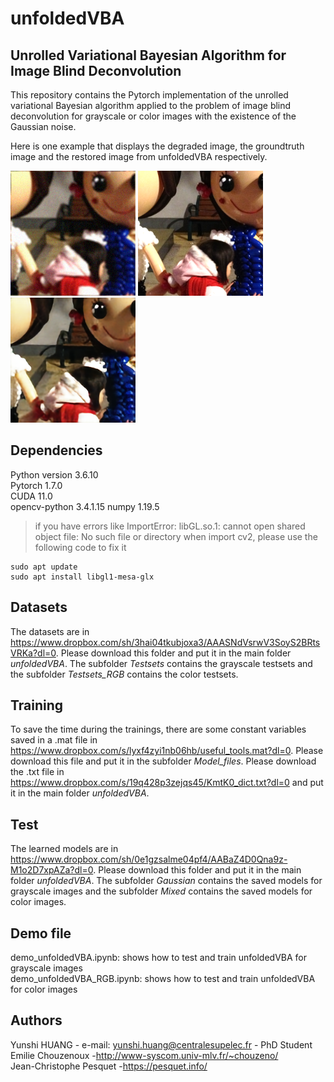 # unfoldedVBA
## Unrolled Variational Bayesian Algorithm for Image Blind Deconvolution
This repository contains the Pytorch implementation of the unrolled variational Bayesian algorithm applied to the problem of image blind deconvolution for grayscale or color images with the existence of the Gaussian noise.

Here is one example that displays the degraded image, the groundtruth image and the restored image from unfoldedVBA respectively. 
<p float="left">
<img src="examples/y.png" width="200">
<img src="examples/x0.png" width="200">
<img src="examples/mk.png" width="200">
</p>

## Dependencies
Python version 3.6.10\
Pytorch 1.7.0\
CUDA 11.0\
opencv-python 3.4.1.15
numpy 1.19.5
> if you have errors like ImportError: libGL.so.1: cannot open shared object file: No such file or directory when import cv2,
> please use the following code to fix it

```
sudo apt update
sudo apt install libgl1-mesa-glx
```

## Datasets
The datasets are in https://www.dropbox.com/sh/3hai04tkubjoxa3/AAASNdVsrwV3SoyS2BRtsVRKa?dl=0. Please download this folder and put it in the main folder _unfoldedVBA_. The subfolder _Testsets_ contains the grayscale testsets and the subfolder _Testsets_RGB_ contains the color testsets. 

## Training
To save the time during the trainings, there are some constant variables saved in a .mat file in https://www.dropbox.com/s/lyxf4zyi1nb06hb/useful_tools.mat?dl=0. Please download this file and put it in the subfolder _Model_files_. Please download the .txt file in https://www.dropbox.com/s/19q428p3zejqs45/KmtK0_dict.txt?dl=0 and put it in the main folder _unfoldedVBA_.


## Test
The learned models are in https://www.dropbox.com/sh/0e1gzsalme04pf4/AABaZ4D0Qna9z-M1o2D7xpAZa?dl=0. Please download this folder and put it in the main folder _unfoldedVBA_. The subfolder _Gaussian_ contains the saved models for grayscale images and the subfolder _Mixed_ contains the saved models for color images.

## Demo file
demo_unfoldedVBA.ipynb: shows how to test and train unfoldedVBA for grayscale images\
demo_unfoldedVBA_RGB.ipynb: shows how to test and train unfoldedVBA for color images

## Authors
Yunshi HUANG - e-mail: yunshi.huang@centralesupelec.fr - PhD Student\
Emilie Chouzenoux -http://www-syscom.univ-mlv.fr/~chouzeno/ \
Jean-Christophe Pesquet -https://pesquet.info/
